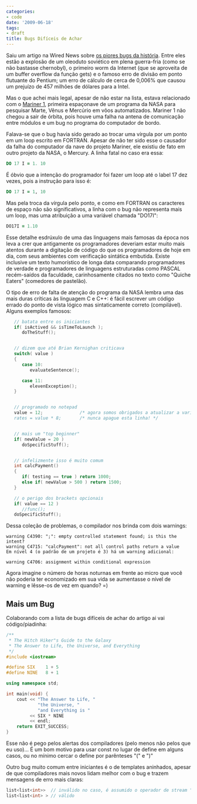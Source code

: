 ```yaml
---
categories:
- code
date: '2009-06-18'
tags:
- draft
title: Bugs Difíceis de Achar
---
```


Saiu um artigo na Wired News sobre [os piores bugs da história](http://wired.com/news/technology/bugs/0,2924,69355,00.html?tw=wn_tophead_1). Entre eles estão a explosão de um oleoduto soviético em plena guerra-fria (como se não bastasse chernobyl), o primeiro worm da Internet (que se aproveita de um buffer overflow da função gets) e o famoso erro de divisão em ponto flutuante do Pentium; um erro de cálculo de cerca de 0,006% que causou um prejuízo de 457 milhões de dólares para a Intel.

Mas o que achei mais legal, apesar de não estar na lista, estava relacionado com o [Mariner 1](http://en.wikipedia.org/wiki/Mariner_1), primeira espaçonave de um programa da NASA para pesquisar Marte, Vênus e Mercúrio em võos automatizados. Mariner 1 não chegou a sair de órbita, pois houve uma falha na antena de comunicação entre módulos e um bug no programa do computador de bordo.

Falava-se que o bug havia sido gerado ao trocar uma vírgula por um ponto em um loop escrito em FORTRAN. Apesar de não ter sido esse o causador da falha do computador da nave do projeto Mariner, ele existiu de fato em outro projeto da NASA, o Mercury. A linha fatal no caso era essa:

```fortran
DO 17 I = 1. 10
```

É óbvio que a intenção do programador foi fazer um loop até o label 17 dez vezes, pois a instrução para isso é:

```fortran
DO 17 I = 1, 10
```

Mas pela troca da vírgula pelo ponto, e como em FORTRAN os caracteres de espaço não são significativos, a linha com o bug não representa mais um loop, mas uma atribuição a uma variável chamada "DO17I":

```fortran
DO17I = 1.10
```

Esse detalhe esdrúxulo de uma das linguagens mais famosas da época nos leva a crer que antigamente os programadores deveriam estar muito mais atentos durante a digitação de código do que os programadores de hoje em dia, com seus ambientes com verificação sintática embutida. Existe inclusive um texto humorístico de longa data comparando programadores de verdade e programadores de linguagens estruturadas como PASCAL recém-saídos da faculdade, carinhosamente citados no texto como "Quiche Eaters" (comedores de pastelão).

O tipo de erro de falta de atenção do programa da NASA lembra uma das mais duras críticas às linguagem C e C++: é fácil escrever um código errado do ponto de vista lógico mas sintaticamente correto (compilável). Alguns exemplos famosos:


```c++
   // batata entre os iniciantes
   if( isActived && isTimeToLaunch );
      doTheStuff();


   // dizem que até Brian Kernighan criticava
   switch( value )
   {
      case 10: 
         evaluateSentence();

      case 11: 
         elevenException();
   }


   // programado no notepad
   value = 12;              /* agora somos obrigados a atualizar a variável rates
   rates = value * 8;       /* nunca apague esta linha! */


   // mais um "top beginner"
   if( newValue = 20 )
      doSpecificStuff();


   // infelizmente isso é muito comum
   int calcPayment()
   {
      if( testing == true ) return 1000;
      else if( newValue > 500 ) return 1500;
   }

   // o perigo dos brackets opcionais
   if( value == 12 )
      //func();
   doSpecificStuff();
```

Dessa coleção de problemas, o compilador nos brinda com dois warnings:

```
warning C4390: ";": empty controlled statement found; is this the intent?
warning C4715: "calcPayment": not all control paths return a value
Em nível 4 (o padrão de um projeto é 3) há um warning adicional:

warning C4706: assignment within conditional expression
```

Agora imagine o número de horas noturnas em frente ao micro que você não poderia ter economizado em sua vida se aumentasse o nível de warning e lêsse-os de vez em quando? =)

## Mais um Bug

Colaborando com a lista de bugs difíceis de achar do artigo ai vai código/piadinha:

```c++
/** 
 * The Hitch Hiker"s Guide to the Galaxy 
 * The Answer to Life, the Universe, and Everything
 */
#include <iostream>

#define SIX    1 + 5
#define NINE   8 + 1

using namespace std;

int main(void) {
    cout << "The Answer to Life, "
            "the Universe, "
            "and Everything is " 
         << SIX * NINE 
         << endl;
    return EXIT_SUCCESS;
}
```

Esse não é pego pelos alertas dos compiladores (pelo menos não pelos que eu uso)... É um bom motivo para usar const no lugar de define em alguns casos, ou no mínimo cercar o define por parênteses "(" e ")"

Outro bug muito comum entre iniciantes é o de templates aninhados, apesar de que compiladores mais novos lidam melhor com o bug e trazem mensagens de erro mais claras:

```c++
list<list<int>>  // inválido no caso, é assumido o operador de stream ">>"
list<list<int> > // válido
```
